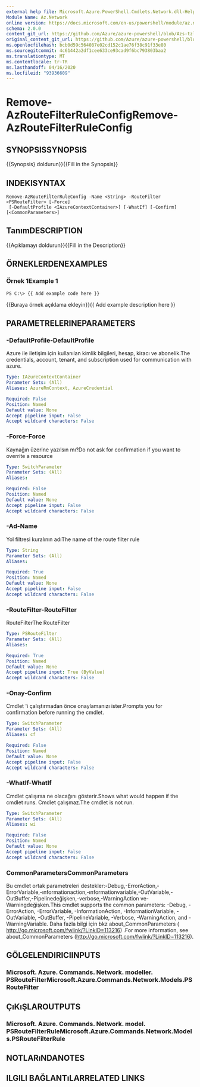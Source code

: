 ```yaml
---
external help file: Microsoft.Azure.PowerShell.Cmdlets.Network.dll-Help.xml
Module Name: Az.Network
online version: https://docs.microsoft.com/en-us/powershell/module/az.network/remove-azroutefilterruleconfig
schema: 2.0.0
content_git_url: https://github.com/Azure/azure-powershell/blob/Azs-tzl/src/Network/Network/help/Remove-AzRouteFilterRuleConfig.md
original_content_git_url: https://github.com/Azure/azure-powershell/blob/Azs-tzl/src/Network/Network/help/Remove-AzRouteFilterRuleConfig.md
ms.openlocfilehash: bcb0d59c564087e02cd152c1ae76f38c91f33e80
ms.sourcegitcommit: 4c61442a2df1cee633ce93cad9f6bc793803baa2
ms.translationtype: MT
ms.contentlocale: tr-TR
ms.lasthandoff: 04/16/2020
ms.locfileid: "93936609"
---
```

# <span data-ttu-id="ffad6-101">Remove-AzRouteFilterRuleConfig</span><span class="sxs-lookup"><span data-stu-id="ffad6-101">Remove-AzRouteFilterRuleConfig</span></span>

## <span data-ttu-id="ffad6-102">SYNOPSIS</span><span class="sxs-lookup"><span data-stu-id="ffad6-102">SYNOPSIS</span></span>
<span data-ttu-id="ffad6-103">{{Synopsis} doldurun}}</span><span class="sxs-lookup"><span data-stu-id="ffad6-103">{{Fill in the Synopsis}}</span></span>

## <span data-ttu-id="ffad6-104">INDEKI</span><span class="sxs-lookup"><span data-stu-id="ffad6-104">SYNTAX</span></span>

```
Remove-AzRouteFilterRuleConfig -Name <String> -RouteFilter <PSRouteFilter> [-Force]
 [-DefaultProfile <IAzureContextContainer>] [-WhatIf] [-Confirm] [<CommonParameters>]
```

## <span data-ttu-id="ffad6-105">Tanım</span><span class="sxs-lookup"><span data-stu-id="ffad6-105">DESCRIPTION</span></span>
<span data-ttu-id="ffad6-106">{{Açıklamayı doldurun}}</span><span class="sxs-lookup"><span data-stu-id="ffad6-106">{{Fill in the Description}}</span></span>

## <span data-ttu-id="ffad6-107">ÖRNEKLERDEN</span><span class="sxs-lookup"><span data-stu-id="ffad6-107">EXAMPLES</span></span>

### <span data-ttu-id="ffad6-108">Örnek 1</span><span class="sxs-lookup"><span data-stu-id="ffad6-108">Example 1</span></span>
```
PS C:\> {{ Add example code here }}
```

<span data-ttu-id="ffad6-109">{{Buraya örnek açıklama ekleyin}}</span><span class="sxs-lookup"><span data-stu-id="ffad6-109">{{ Add example description here }}</span></span>

## <span data-ttu-id="ffad6-110">PARAMETRELERINE</span><span class="sxs-lookup"><span data-stu-id="ffad6-110">PARAMETERS</span></span>

### <span data-ttu-id="ffad6-111">-DefaultProfile</span><span class="sxs-lookup"><span data-stu-id="ffad6-111">-DefaultProfile</span></span>
<span data-ttu-id="ffad6-112">Azure ile iletişim için kullanılan kimlik bilgileri, hesap, kiracı ve abonelik.</span><span class="sxs-lookup"><span data-stu-id="ffad6-112">The credentials, account, tenant, and subscription used for communication with azure.</span></span>

```yaml
Type: IAzureContextContainer
Parameter Sets: (All)
Aliases: AzureRmContext, AzureCredential

Required: False
Position: Named
Default value: None
Accept pipeline input: False
Accept wildcard characters: False
```

### <span data-ttu-id="ffad6-113">-Force</span><span class="sxs-lookup"><span data-stu-id="ffad6-113">-Force</span></span>
<span data-ttu-id="ffad6-114">Kaynağın üzerine yazılsın mı?</span><span class="sxs-lookup"><span data-stu-id="ffad6-114">Do not ask for confirmation if you want to overrite a resource</span></span>

```yaml
Type: SwitchParameter
Parameter Sets: (All)
Aliases: 

Required: False
Position: Named
Default value: None
Accept pipeline input: False
Accept wildcard characters: False
```

### <span data-ttu-id="ffad6-115">-Ad</span><span class="sxs-lookup"><span data-stu-id="ffad6-115">-Name</span></span>
<span data-ttu-id="ffad6-116">Yol filtresi kuralının adı</span><span class="sxs-lookup"><span data-stu-id="ffad6-116">The name of the route filter rule</span></span>

```yaml
Type: String
Parameter Sets: (All)
Aliases: 

Required: True
Position: Named
Default value: None
Accept pipeline input: False
Accept wildcard characters: False
```

### <span data-ttu-id="ffad6-117">-RouteFilter</span><span class="sxs-lookup"><span data-stu-id="ffad6-117">-RouteFilter</span></span>
<span data-ttu-id="ffad6-118">RouteFilter</span><span class="sxs-lookup"><span data-stu-id="ffad6-118">The RouteFilter</span></span>

```yaml
Type: PSRouteFilter
Parameter Sets: (All)
Aliases: 

Required: True
Position: Named
Default value: None
Accept pipeline input: True (ByValue)
Accept wildcard characters: False
```

### <span data-ttu-id="ffad6-119">-Onay</span><span class="sxs-lookup"><span data-stu-id="ffad6-119">-Confirm</span></span>
<span data-ttu-id="ffad6-120">Cmdlet 'i çalıştırmadan önce onaylamanızı ister.</span><span class="sxs-lookup"><span data-stu-id="ffad6-120">Prompts you for confirmation before running the cmdlet.</span></span>

```yaml
Type: SwitchParameter
Parameter Sets: (All)
Aliases: cf

Required: False
Position: Named
Default value: None
Accept pipeline input: False
Accept wildcard characters: False
```

### <span data-ttu-id="ffad6-121">-WhatIf</span><span class="sxs-lookup"><span data-stu-id="ffad6-121">-WhatIf</span></span>
<span data-ttu-id="ffad6-122">Cmdlet çalışırsa ne olacağını gösterir.</span><span class="sxs-lookup"><span data-stu-id="ffad6-122">Shows what would happen if the cmdlet runs.</span></span> <span data-ttu-id="ffad6-123">Cmdlet çalışmaz.</span><span class="sxs-lookup"><span data-stu-id="ffad6-123">The cmdlet is not run.</span></span>

```yaml
Type: SwitchParameter
Parameter Sets: (All)
Aliases: wi

Required: False
Position: Named
Default value: None
Accept pipeline input: False
Accept wildcard characters: False
```

### <span data-ttu-id="ffad6-124">CommonParameters</span><span class="sxs-lookup"><span data-stu-id="ffad6-124">CommonParameters</span></span>
<span data-ttu-id="ffad6-125">Bu cmdlet ortak parametreleri destekler:-Debug,-ErrorAction,-ErrorVariable,-ınformationaction,-ınformationvariable,-OutVariable,-OutBuffer,-Pipelinedeğişken,-verbose,-WarningAction ve-Warningdeğişken.</span><span class="sxs-lookup"><span data-stu-id="ffad6-125">This cmdlet supports the common parameters: -Debug, -ErrorAction, -ErrorVariable, -InformationAction, -InformationVariable, -OutVariable, -OutBuffer, -PipelineVariable, -Verbose, -WarningAction, and -WarningVariable.</span></span> <span data-ttu-id="ffad6-126">Daha fazla bilgi için bkz about_CommonParameters ( http://go.microsoft.com/fwlink/?LinkID=113216) .</span><span class="sxs-lookup"><span data-stu-id="ffad6-126">For more information, see about_CommonParameters (http://go.microsoft.com/fwlink/?LinkID=113216).</span></span>

## <span data-ttu-id="ffad6-127">GÖLGELENDIRICI</span><span class="sxs-lookup"><span data-stu-id="ffad6-127">INPUTS</span></span>

### <span data-ttu-id="ffad6-128">Microsoft. Azure. Commands. Network. modeller. PSRouteFilter</span><span class="sxs-lookup"><span data-stu-id="ffad6-128">Microsoft.Azure.Commands.Network.Models.PSRouteFilter</span></span>

## <span data-ttu-id="ffad6-129">ÇıKıŞLAR</span><span class="sxs-lookup"><span data-stu-id="ffad6-129">OUTPUTS</span></span>

### <span data-ttu-id="ffad6-130">Microsoft. Azure. Commands. Network. model. PSRouteFilterRule</span><span class="sxs-lookup"><span data-stu-id="ffad6-130">Microsoft.Azure.Commands.Network.Models.PSRouteFilterRule</span></span>

## <span data-ttu-id="ffad6-131">NOTLARıNDA</span><span class="sxs-lookup"><span data-stu-id="ffad6-131">NOTES</span></span>

## <span data-ttu-id="ffad6-132">ILGILI BAĞLANTıLAR</span><span class="sxs-lookup"><span data-stu-id="ffad6-132">RELATED LINKS</span></span>

